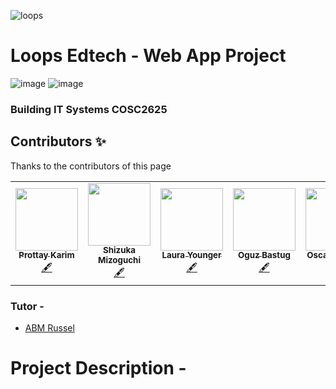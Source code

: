 <!-- cover -->
![loops](https://user-images.githubusercontent.com/70666023/127154114-be0ce047-0dd8-45e1-b68e-30b7e11b55dc.png)
<!--end cover -->

# Loops Edtech - Web App Project
<!-- tech used -->
![image](https://img.shields.io/badge/HTML5-E34F26?style=for-the-badge&logo=html5&logoColor=white)                		![image](https://img.shields.io/badge/CSS3-1572B6?style=for-the-badge&logo=css3&logoColor=white)
<!-- end tech used -->
### Building IT Systems COSC2625 


## Contributors ✨

Thanks to the contributors of this page

<!-- ALL-CONTRIBUTORS-LIST:START - Do not remove or modify this section -->
<!-- prettier-ignore-start -->
<!-- markdownlint-disable -->
<table>
  <tr>
        <td align="center"><a href="https://github.com/prottayislive"><img src="https://avatars.githubusercontent.com/u/70666023?v=4?s=100" width="100px;" alt=""/><br /><sub><b>Prottay Karim</b></sub></a><br /><a href="#content-prottayislive" title="Content">🖋</a></td>
    <td align="center"><a href="https://github.com/shizuka05116"><img src="https://avatars.githubusercontent.com/u/83330839?v=4" width="100px;" alt=""/><br /><sub><b>Shizuka Mizoguchi</b></sub></a><br /><a href="#content-shizuka05116" title="Content">🖋</a></td>
     <td align="center"><a href="https://github.com/prottayislive"><img src="https://avatars.githubusercontent.com/u/72900045?v=4?s=100" width="100px;" alt=""/><br /><sub><b>Laura Younger</b></sub></a><br /><a href="#content-PLACEHOLDER" title="Content">🖋</a></td>
    <td align="center"><a href="https://github.com/s3871348"><img src="https://avatars.githubusercontent.com/u/68855374?v=4" width="100px;" alt=""/><br /><sub><b>Oguz Bastug</b></sub></a><br /><a href="#content-s3871348" title="Content">🖋</a></td>
   <td align="center"><a href="https://github.com/prottayislive"><img src="https://avatars.githubusercontent.com/u/68563757?v=4?s=100" width="100px;" alt=""/><br /><sub><b>Oscar Ascione</b></sub></a><br /><a href="#content-PLACEHOLDER" title="Content">🖋</a></td>
  </tr>
</table>

<!-- markdownlint-restore -->
<!-- prettier-ignore-end -->

<!-- ALL-CONTRIBUTORS-LIST:END -->

### Tutor - 
* [ABM Russel](https://www.linkedin.com/in/russelabm/?originalSubdomain=au)

# Project Description -

